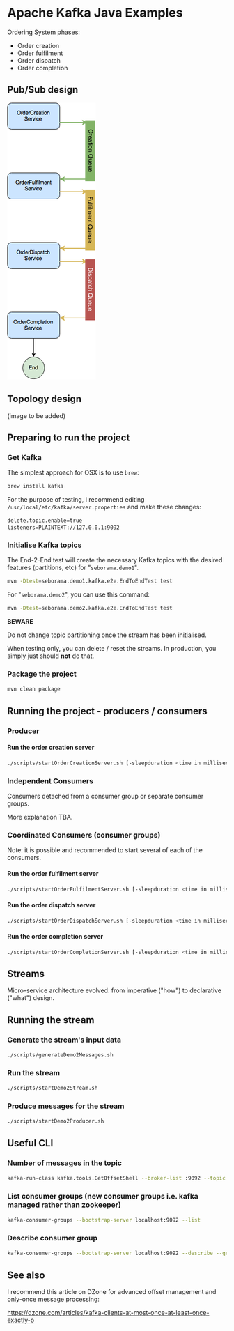 # Apache Kafka Java Examples

Ordering System phases:

  - Order creation
  - Order fulfilment
  - Order dispatch
  - Order completion

## Pub/Sub design

![Image of Ordering System](https://raw.githubusercontent.com/seborama/demo1-kafka/master/docs/Kafka%20Demo1%20-%20Producer%20Consumer%20Architecture.png)

## Topology design

(image to be added)

## Preparing to run the project

### Get Kafka

The simplest approach for OSX is to use `brew`:

```bash
brew install kafka
```

For the purpose of testing, I recommend editing `/usr/local/etc/kafka/server.properties` and make these changes:

```
delete.topic.enable=true
listeners=PLAINTEXT://127.0.0.1:9092
```

### Initialise Kafka topics

The End-2-End test will create the necessary Kafka topics with the desired features (partitions, etc) for "`seborama.demo1`".

```bash
mvn -Dtest=seborama.demo1.kafka.e2e.EndToEndTest test
```

For "`seborama.demo2`", you can use this command:

```bash
mvn -Dtest=seborama.demo2.kafka.e2e.EndToEndTest test
```

**BEWARE**

Do not change topic partitioning once the stream has been initialised.

When testing only, you can delete / reset the streams. In production, you simply just should **not** do that.

### Package the project

```bash
mvn clean package
```

## Running the project - producers / consumers

### Producer

#### Run the order creation server

```bash
./scripts/startOrderCreationServer.sh [-sleepduration <time in milliseconds>] [-numbermessages <number of messages>]
```

### Independent Consumers

Consumers detached from a consumer group or separate consumer groups.

More explanation TBA.

### Coordinated Consumers (consumer groups)

Note: it is possible and recommended to start several of each of the consumers.

#### Run the order fulfilment server

```bash
./scripts/startOrderFulfilmentServer.sh [-sleepduration <time in milliseconds>] [-numbermessages <number of messages>]
```

#### Run the order dispatch server

```bash
./scripts/startOrderDispatchServer.sh [-sleepduration <time in milliseconds>] [-numbermessages <number of messages>]
```

#### Run the order completion server

```bash
./scripts/startOrderCompletionServer.sh [-sleepduration <time in milliseconds>] [-numbermessages <number of messages>]
```

## Streams

Micro-service architecture evolved: from imperative ("how") to declarative ("what") design.

## Running the stream

### Generate the stream's input data

```bash
./scripts/generateDemo2Messages.sh
```

### Run the stream

```bash
./scripts/startDemo2Stream.sh
```

### Produce messages for the stream

```bash
./scripts/startDemo2Producer.sh
```

## Useful CLI

### Number of messages in the topic

```bash
kafka-run-class kafka.tools.GetOffsetShell --broker-list :9092 --topic OrderCreationTopic --time -1 --offsets 1 | awk -F  ":" '{sum += $3} END {print sum}'
```

### List consumer groups (new consumer groups i.e. kafka managed rather than zookeeper)

```bash
kafka-consumer-groups --bootstrap-server localhost:9092 --list
```

### Describe consumer group

```bash
kafka-consumer-groups --bootstrap-server localhost:9092 --describe --group order-fulfilment-group-1
```

## See also

I recommend this article on DZone for advanced offset management and only-once message processing:

https://dzone.com/articles/kafka-clients-at-most-once-at-least-once-exactly-o
